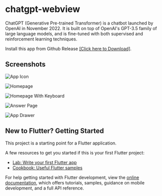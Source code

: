 # chatgpt-webview

ChatGPT (Generative Pre-trained Transformer) is a chatbot launched by OpenAI in November 2022. It is built on top of OpenAI's GPT-3.5 family of large language models, and is fine-tuned with both supervised and reinforcement learning techniques.

Install this app from Github Release [[Click here to Download]](https://github.com/aratheunseen/chatgpt-flutter-webview/releases/download/android/ChatGPT-android.apk).

## Screenshots
![App Icon](https://user-images.githubusercontent.com/62181222/209953421-d2155e4f-41c6-4803-be94-2a37cb4cc2f6.jpg)

![Homepage](https://user-images.githubusercontent.com/62181222/209953414-ccbd5af6-405d-476e-a493-e624027ed1a8.jpg)

![Homepage With Keyboard](https://user-images.githubusercontent.com/62181222/209953407-54df55fb-2a4a-441d-a1dc-49788fe7bb6a.jpg)

![Answer Page](https://user-images.githubusercontent.com/62181222/209953426-5206e5d5-320d-49b1-aaf3-8a8376e345f5.jpg)

![App Drawer](https://user-images.githubusercontent.com/62181222/209953423-5780b592-f767-414b-86dd-4d49f6d0cec9.jpg)

## New to Flutter? Getting Started

This project is a starting point for a Flutter application.

A few resources to get you started if this is your first Flutter project:

- [Lab: Write your first Flutter app](https://docs.flutter.dev/get-started/codelab)
- [Cookbook: Useful Flutter samples](https://docs.flutter.dev/cookbook)

For help getting started with Flutter development, view the
[online documentation](https://docs.flutter.dev/), which offers tutorials,
samples, guidance on mobile development, and a full API reference.
